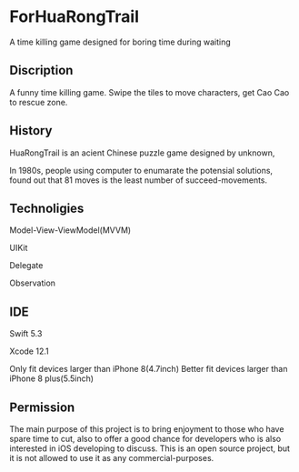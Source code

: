 # ForHuaRongTrail
A time killing game designed for boring time during waiting

## Discription
A funny time killing game. Swipe the tiles to move characters, get Cao Cao to rescue zone.

## History
HuaRongTrail is an acient Chinese puzzle game designed by unknown,

In 1980s, people using computer to enumarate the potensial solutions, found out that 81 moves is the least number of succeed-movements.


## Technoligies
Model-View-ViewModel(MVVM)

UIKit

Delegate

Observation

## IDE
Swift 5.3

Xcode 12.1

Only fit devices larger than iPhone 8(4.7inch)
Better fit devices larger than iPhone 8 plus(5.5inch)

## Permission
The main purpose of this project is to bring enjoyment to those who have spare time to cut, also to offer a good chance for developers who is also interested in iOS developing to discuss. This is an open source project, but it is not allowed to use it as any commercial-purposes. 
